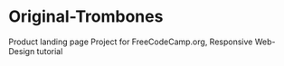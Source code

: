 # Original-Trombones
Product landing page
Project for FreeCodeCamp.org, Responsive Web-Design tutorial
